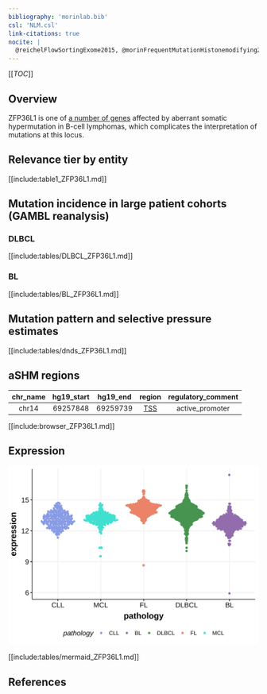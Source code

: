 ```yaml
---
bibliography: 'morinlab.bib'
csl: 'NLM.csl'
link-citations: true
nocite: |
  @reichelFlowSortingExome2015, @morinFrequentMutationHistonemodifying2011, @paneaWholeGenomeLandscape2019, 
---
```

[[_TOC_]]

## Overview
ZFP36L1 is one of [a number of genes](https://github.com/morinlab/LLMPP/wiki/ashm) affected by aberrant somatic hypermutation in B-cell lymphomas, which complicates the interpretation of mutations at this locus.


## Relevance tier by entity

[[include:table1_ZFP36L1.md]]

## Mutation incidence in large patient cohorts (GAMBL reanalysis)

### DLBCL
[[include:tables/DLBCL_ZFP36L1.md]]

### BL
[[include:tables/BL_ZFP36L1.md]]

## Mutation pattern and selective pressure estimates

[[include:tables/dnds_ZFP36L1.md]]

## aSHM regions

|chr_name|hg19_start|hg19_end|region                                                                                    |regulatory_comment|
|:--------:|:----------:|:--------:|:------------------------------------------------------------------------------------------:|:------------------:|
|chr14   |69257848  |69259739|[TSS](https://genome.ucsc.edu/s/rdmorin/GAMBL%20hg19?position=chr14%3A69257848%2D69259739)|active_promoter   |


[[include:browser_ZFP36L1.md]]

## Expression
![](images/gene_expression/ZFP36L1_by_pathology.svg)

[[include:tables/mermaid_ZFP36L1.md]]

## References

<!-- DLBCL: morinFrequentMutationHistonemodifying2011 -->
<!-- PMBL: reichelFlowSortingExome2015a -->
<!-- BL: paneaWholeGenomeLandscape2019 -->
<!-- ORIGIN: morinFrequentMutationHistonemodifying2011 -->
